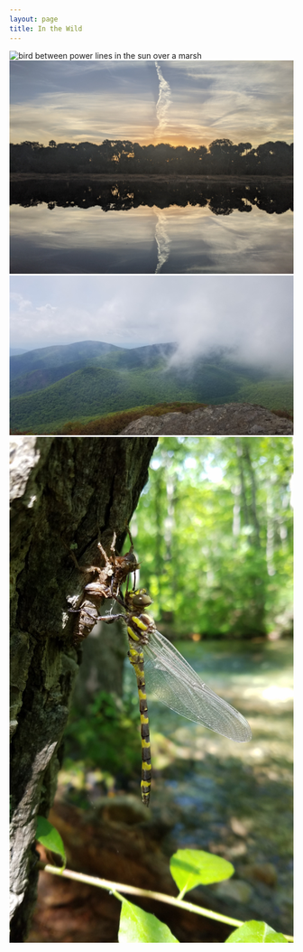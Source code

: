 ```yaml
---
layout: page
title: In the Wild
---
```

![bird between power lines in the sun over a marsh](/images/raven_in_sun.jpg)
![sunrise reflected in the marsh, reflexive appearance from clouds](/images/sunrise_reflected.jpg)
![blue ridge mountains and fog encroaching](/images/blue_ridge_mountains_thru_fog.jpg)
![dragonfly molted on a tree](/images/dragonfly_molting.jpg)

